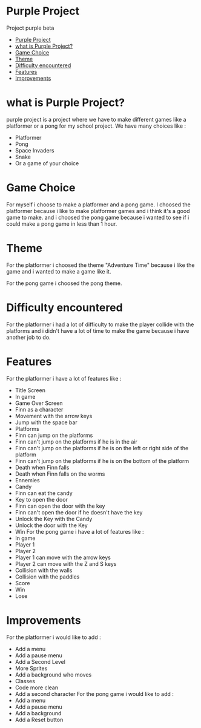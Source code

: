 # Purple Project
Project purple beta
<!-- TOC -->
* [Purple Project](#purple-project)
* [what is Purple Project?](#what-is-purple-project)
* [Game Choice](#game-choice)
* [Theme](#theme)
* [Difficulty encountered](#difficulty-encountered)
* [Features](#features)
* [Improvements](#improvements)
<!-- TOC -->

# what is Purple Project?
purple project is a project where we have to make different games like a platformer or a pong for my school project.
We have many choices like :
- Platformer
- Pong
- Space Invaders
- Snake
- Or a game of your choice


# Game Choice
For myself i choose to make a platformer and a pong game.
I choosed the platformer because i like to make platformer games and i think it's a good game to make.
and i choosed the pong game because i wanted to see if i could make a pong game in less than 1 hour.

# Theme
For the platformer i choosed the theme "Adventure Time" because i like 
the game and i wanted to make a game like it.

For the pong game i choosed the pong theme.

# Difficulty encountered
For the platformer i had a lot of difficulty to make the player collide with the platforms 
and i didn't have a lot of time to make the game because i have another job to do.
# Features 
For the platformer i have a lot of features like :
- Title Screen
- In game
- Game Over Screen
- Finn as a character
- Movement with the arrow keys
- Jump with the space bar
- Platforms
- Finn can jump on the platforms
- Finn can't jump on the platforms if he is in the air
- Finn can't jump on the platforms if he is on the left or right side of the platform
- Finn can't jump on the platforms if he is on the bottom of the platform
- Death when Finn falls
- Death when Finn falls on the worms
- Ennemies
- Candy
- Finn can eat the candy
- Key to open the door
- Finn can open the door with the key
- Finn can't open the door if he doesn't have the key
- Unlock the Key with the Candy
- Unlock the door with the Key
- Win
For the pong game i have a lot of features like :
- In game
- Player 1
- Player 2
- Player 1 can move with the arrow keys
- Player 2 can move with the Z and S keys
- Collision with the walls
- Collision with the paddles
- Score
- Win
- Lose


# Improvements
For the platformer i would like to add :
- Add a menu
- Add a pause menu
- Add a Second Level
- More Sprites
- Add a background who moves
- Classes 
- Code more clean
- Add a second character
For the pong game i would like to add :
- Add a menu
- Add a pause menu
- Add a background
- Add a Reset button


